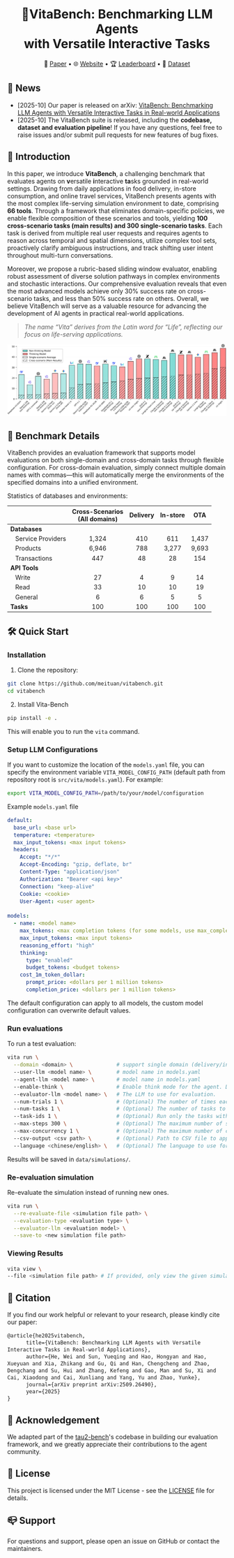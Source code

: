 <div align=center><h1>
    🌱VitaBench: Benchmarking LLM Agents<br>
    with Versatile Interactive Tasks
</h1></div>

<p align="center">
  📃 <a href="https://arxiv.org/abs/2509.26490" target="_blank">Paper</a > • 🌐 <a href="https://vitabench.github.io/" target="_blank">Website</a > • 🏆 <a href="https://vitabench.github.io/#leaderboard" target="_blank">Leaderboard</a > • 🤗 <a href="https://huggingface.co/datasets/meituan/VitaBench" target="_blank">Dataset</a ><br>
</p >

## 🔔 News

- [2025-10] Our paper is released on arXiv: [VitaBench: Benchmarking LLM Agents with Versatile Interactive Tasks in Real-world Applications](https://arxiv.org/abs/2509.26490)
- [2025-10] The VitaBench suite is released, including the **codebase, dataset and evaluation pipeline**! If you have any questions, feel free to raise issues and/or submit pull requests for new features of bug fixes.

## 📖 Introduction

In this paper, we introduce **VitaBench**, a challenging benchmark that evaluates agents on **v**ersatile **i**nteractive **ta**sks grounded in real-world settings. Drawing from daily applications in food delivery, in-store consumption, and online travel services, VitaBench presents agents with the most complex life-serving simulation environment to date, comprising **66 tools**. Through a framework that eliminates domain-specific policies, we enable flexible composition of these scenarios and tools, yielding **100 cross-scenario tasks (main results) and 300 single-scenario tasks**. Each task is derived from multiple real user requests and requires agents to reason across temporal and spatial dimensions, utilize complex tool sets, proactively clarify ambiguous instructions, and track shifting user intent throughout multi-turn conversations. 

Moreover, we propose a rubric-based sliding window evaluator, enabling robust assessment of diverse solution pathways in complex environments and stochastic interactions. Our comprehensive evaluation reveals that even the most advanced models achieve only 30% success rate on cross-scenario tasks, and less than 50% success rate on others. Overall, we believe VitaBench will serve as a valuable resource for advancing the development of AI agents in practical real-world applications.

> *The name “Vita” derives from the Latin word for “Life”, reflecting our focus on life-serving applications.*

![overall_performance](assets/overall_performance.png)

## 🌱 Benchmark Details

VitaBench provides an evaluation framework that supports model evaluations on both single-domain and cross-domain tasks through flexible configuration. For cross-domain evaluation, simply connect multiple domain names with commas—this will automatically merge the environments of the specified domains into a unified environment.

Statistics of databases and environments:

|                                | Cross-Scenarios<br>(All domains) | Delivery | In-store |  OTA  |
| :----------------------------- | :-------------: | :------: | :------: | :---: |
| **Databases**                  |                 |          |          |       |
| &nbsp;&nbsp; Service Providers |      1,324      |   410    |   611    | 1,437 |
| &nbsp;&nbsp; Products          |      6,946      |   788    |  3,277   | 9,693 |
| &nbsp;&nbsp; Transactions      |       447       |    48    |    28    |  154  |
| **API Tools**                  |                 |          |          |       |
| &nbsp;&nbsp; Write             |       27        |    4     |    9     |  14   |
| &nbsp;&nbsp; Read              |       33        |    10    |    10    |  19   |
| &nbsp;&nbsp; General           |        6        |    6     |    5     |   5   |
| **Tasks**                      |       100       |   100    |   100    |  100  |



## 🛠️ Quick Start

### Installation

1. Clone the repository:
```bash
git clone https://github.com/meituan/vitabench.git
cd vitabench
```

2. Install Vita-Bench

```bash
pip install -e .
```

This will enable you to run the `vita` command.


### Setup LLM Configurations

If you want to customize the location of the `models.yaml` file, you can specify the environment variable `VITA_MODEL_CONFIG_PATH` (default path from repository root is `src/vita/models.yaml`). For example:

```bash
export VITA_MODEL_CONFIG_PATH=/path/to/your/model/configuration
```

Example `models.yaml` file

```yaml
default:
  base_url: <base url>
  temperature: <temperature>
  max_input_tokens: <max input tokens>
  headers:
    Accept: "*/*"
    Accept-Encoding: "gzip, deflate, br"
    Content-Type: "application/json"
    Authorization: "Bearer <api key>"
    Connection: "keep-alive"
    Cookie: <cookie>
    User-Agent: <user agent>

models:
  - name: <model name>
    max_tokens: <max completion tokens (for some models, use max_completion_tokens)>
    max_input_tokens: <max input tokens>
    reasoning_effort: "high"
    thinking: 
      type: "enabled"
      budget_tokens: <budget tokens>
    cost_1m_token_dollar:
      prompt_price: <dollars per 1 million tokens>
      completion_price: <dollars per 1 million tokens>
```
The default configuration can apply to all models, the custom model configuration can overwrite default values.

### Run evaluations

To run a test evaluation:

```bash
vita run \
  --domain <domain> \              # support single domain (delivery/instore/ota) and cross domain ([delivery,instore,ota])
  --user-llm <model name> \        # model name in models.yaml
  --agent-llm <model name> \       # model name in models.yaml
  --enable-think \                 # Enable think mode for the agent. Default is False.
  --evaluator-llm <model name> \   # The LLM to use for evaluation.
  --num-trials 1 \                 # (Optional) The number of times each task is run. Default is 1.
  --num-tasks 1 \                  # (Optional) The number of tasks to run. Default is the number of all tasks.
  --task-ids 1 \                   # (Optional) Run only the tasks with the given IDs. Default is run all tasks.
  --max-steps 300 \                # (Optional) The maximum number of steps to run the simulation. Default is 300.
  --max-concurrency 1 \            # (Optional) The maximum number of concurrent simulations to run. Default is 1.
  --csv-output <csv path> \        # (Optional) Path to CSV file to append results.
  --language <chinese/english> \   # (Optional) The language to use for prompts and tasks. Choices: chinese, english. Default is chinese.
```

Results will be saved in `data/simulations/`.

### Re-evaluation simulation

Re-evaluate the simulation instead of running new ones.
```bash
vita run \
  --re-evaluate-file <simulation file path> \
  --evaluation-type <evaluation type> \
  --evaluator-llm <evaluation model> \
  --save-to <new simulation file path>
```

### Viewing Results
```bash
vita view \
--file <simulation file path> # If provided, only view the given simulation
```



## 🔎 Citation

If you find our work helpful or relevant to your research, please kindly cite our paper:

```
@article{he2025vitabench,
      title={VitaBench: Benchmarking LLM Agents with Versatile Interactive Tasks in Real-world Applications}, 
      author={He, Wei and Sun, Yueqing and Hao, Hongyan and Hao, Xueyuan and Xia, Zhikang and Gu, Qi and Han, Chengcheng and Zhao, Dengchang and Su, Hui and Zhang, Kefeng and Gao, Man and Su, Xi and Cai, Xiaodong and Cai, Xunliang and Yang, Yu and Zhao, Yunke},
      journal={arXiv preprint arXiv:2509.26490},
      year={2025}
}
```

## 🤗 Acknowledgement

We adapted part of the [tau2-bench](https://github.com/sierra-research/tau2-bench)'s codebase in building our evaluation framework, and we greatly appreciate their contributions to the agent community.

## 📜 License

This project is licensed under the MIT License - see the [LICENSE](./LICENSE) file for details.

## 📪 Support

For questions and support, please open an issue on GitHub or contact the maintainers.
